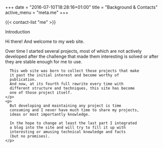 +++
date = "2016-07-10T18:28:16+01:00"
title = "Background & Contacts"
active_menu = "meta.me"
+++


{{< contact-list "me" >}}


<div class="panel panel-info">
  <div class="panel-heading">Introduction</div>
  <div class="panel-body">
    <p>Hi there! And welcome to my web site.</p>
    <p>
      Over time I started several projects, most of which are 
      not actively developed after the challenge that made them
      interesting is solved or after they are stable enough
      for me to use.

      This web site was born to collect those projects that make
      it past the initial interest and become worthy of
      publication.
      And now, at its fourth full rewrite every time with
      different structure and techniques, this site has become
      one of those project itself.
    </p>
    <p>
      But developing and maintaining any project is time
      consuming and I never have much time to share my projects,
      ideas or most importantly knowledge.

      In the hope to change at least the last part I integrated
      a blog into the site and will try to fill it up with
      interesting or amusing technical knowledge and facts
      (but no promises).
    </p>
  </div>
</div>
